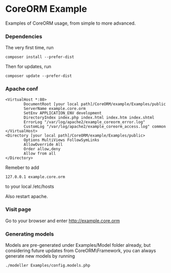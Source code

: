 CoreORM Example
===============

Examples of CoreORM usage, from simple to more advanced.

### Dependencies
The very first time, run
```
composer install --prefer-dist
```
Then for updates, run
```
composer update --prefer-dist
```

### Apache conf
```
<VirtualHost *:80>
        DocumentRoot [your local path]/CoreORM/example/Examples/public
        ServerName example.core.orm
        SetEnv APPLICATION_ENV development
        DirectoryIndex index.php index.html index.htm index.shtml
        ErrorLog "/var/log/apache2/example_coreorm_error.log"
        CustomLog "/var/log/apache2/example_coreorm_access.log" common
</VirtualHost>
<Directory [your local path]/CoreORM/example/Examples/public>
        Options MultiViews FollowSymLinks
        AllowOverride All
        Order allow,deny
        Allow from all
</Directory>
```

Remeber to add
```
127.0.0.1 example.core.orm
```
to your local /etc/hosts

Also restart apache.

### Visit page
Go to your browser and enter http://example.core.orm

### Generating models

Models are pre-generated under Examples/Model folder already, but considering future updates from CoreORM\Framework, you can always generate new models by running
```
./modeller Examples/config.models.php
```